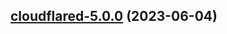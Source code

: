 

## [cloudflared-5.0.0](https://github.com/truecharts/charts/compare/cloudflared-4.0.0...cloudflared-5.0.0) (2023-06-04)

